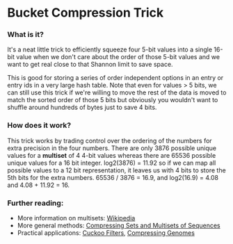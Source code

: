 # Bucket Compression Trick

### What is it?
It's a neat little trick to efficiently squeeze four 5-bit values into a single 16-bit value when we don't care about the order of those 5-bit values and we want to get real close to that Shannon limit to save space. 

This is good for storing a series of order independent options in an entry or entry ids in a very large hash table. Note that even for values > 5 bits, we can still use this trick if we're willing to move the rest of the data is moved to match the sorted order of those 5 bits but obviously you wouldn't want to shuffle around hundreds of bytes just to save 4 bits.

### How does it work?
This trick works by trading control over the ordering of the numbers for extra precision in the four numbers. There are only 3876 possible unique values for a **multiset** of 4 4-bit values whereas there are 65536 possible unique values for a 16 bit integer. log2(3876) = 11.92 so if we can map all possible values to a 12 bit representation, it leaves us with 4 bits to store the 5th bits for the extra numbers. 65536 / 3876 = 16.9, and log2(16.9) = 4.08 and 4.08 + 11.92 = 16.

### Further reading:
* More information on multisets: [Wikipedia](https://en.wikipedia.org/wiki/Multiset#Counting_multisets)
* More general methods: [Compressing Sets and Multisets of Sequences](https://arxiv.org/pdf/1401.6410.pdf)
* Practical applications: [Cuckoo Filters](https://www.cs.cmu.edu/~dga/papers/cuckoo-conext2014.pdf), [Compressing Genomes](https://hips.seas.harvard.edu/blog/2013/06/05/compressing-genomes/)
